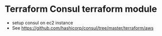 # Terraform Consul terraform module
* setup consul on ec2 instance
* See https://github.com/hashicorp/consul/tree/master/terraform/aws

